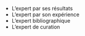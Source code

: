 - L’expert par ses résultats
- L’expert par son expérience
- L’expert bibliographique
- L’expert de curation